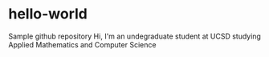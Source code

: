 # hello-world
Sample github repository
Hi, I'm an undegraduate student at UCSD studying Applied Mathematics and Computer Science
